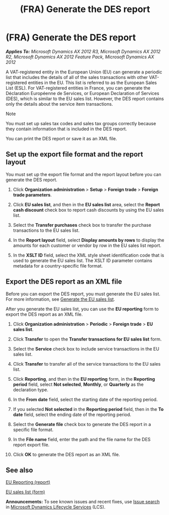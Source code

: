 ﻿---
title: (FRA) Generate the DES report
TOCTitle: (FRA) Generate the DES report
ms:assetid: 3a03da63-3947-4425-b7bf-f1638340de3e
ms:mtpsurl: https://technet.microsoft.com/en-us/library/Hh242210(v=AX.60)
ms:contentKeyID: 36056635
ms.date: 04/18/2014
mtps_version: v=AX.60
f1_keywords:
- France
- DES report
---

# (FRA) Generate the DES report 


_**Applies To:** Microsoft Dynamics AX 2012 R3, Microsoft Dynamics AX 2012 R2, Microsoft Dynamics AX 2012 Feature Pack, Microsoft Dynamics AX 2012_

A VAT-registered entity in the European Union (EU) can generate a periodic list that includes the details of all of the sales transactions with other VAT-registered entities in the EU. This list is referred to as the European Sales List (ESL). For VAT-registered entities in France, you can generate the Déclaration Européenne de Services, or European Declaration of Services (DES), which is similar to the EU sales list. However, the DES report contains only the details about the service item transactions.


> [!NOTE]
> <P>You must set up sales tax codes and sales tax groups correctly because they contain information that is included in the DES report.</P>



You can print the DES report or save it as an XML file.

## Set up the export file format and the report layout

You must set up the export file format and the report layout before you can generate the DES report.

1.  Click **Organization administration** \> **Setup** \> **Foreign trade** \> **Foreign trade parameters**.

2.  Click **EU sales list**, and then in the **EU sales list** area, select the **Report cash discount** check box to report cash discounts by using the EU sales list.

3.  Select the **Transfer purchases** check box to transfer the purchase transactions to the EU sales list.

4.  In the **Report layout** field, select **Display amounts by rows** to display the amounts for each customer or vendor by row in the EU sales list report.

5.  In the **XSLT ID** field, select the XML style sheet identification code that is used to generate the EU sales list. The XSLT ID parameter contains metadata for a country-specific file format.

## Export the DES report as an XML file

Before you can export the DES report, you must generate the EU sales list. For more information, see [Generate the EU sales list](generate-the-eu-sales-list.md).

After you generate the EU sales list, you can use the **EU reporting** form to export the DES report as an XML file.

1.  Click **Organization administration** \> **Periodic** \> **Foreign trade** \> **EU sales list**.

2.  Click **Transfer** to open the **Transfer transactions for EU sales list** form.

3.  Select the **Service** check box to include service transactions in the EU sales list.

4.  Click **Transfer** to transfer all of the service transactions to the EU sales list.

5.  Click **Reporting**, and then in the **EU reporting** form, in the **Reporting period** field, select **Not selected**, **Monthly**, or **Quarterly** as the declaration type.

6.  In the **From date** field, select the starting date of the reporting period.

7.  If you selected **Not selected** in the **Reporting period** field, then in the **To date** field, select the ending date of the reporting period.

8.  Select the **Generate file** check box to generate the DES report in a specific file format.

9.  In the **File name** field, enter the path and the file name for the DES report export file.

10. Click **OK** to generate the DES report as an XML file.

## See also

[EU Reporting (report)](https://technet.microsoft.com/en-us/library/aa585352\(v=ax.60\))

[EU sales list (form)](https://technet.microsoft.com/en-us/library/aa596355\(v=ax.60\))

  
**Announcements:** To see known issues and recent fixes, use [Issue search](http://go.microsoft.com/fwlink/?linkid=389258) in [Microsoft Dynamics Lifecycle Services](http://go.microsoft.com/fwlink/?linkid=306505) (LCS).

